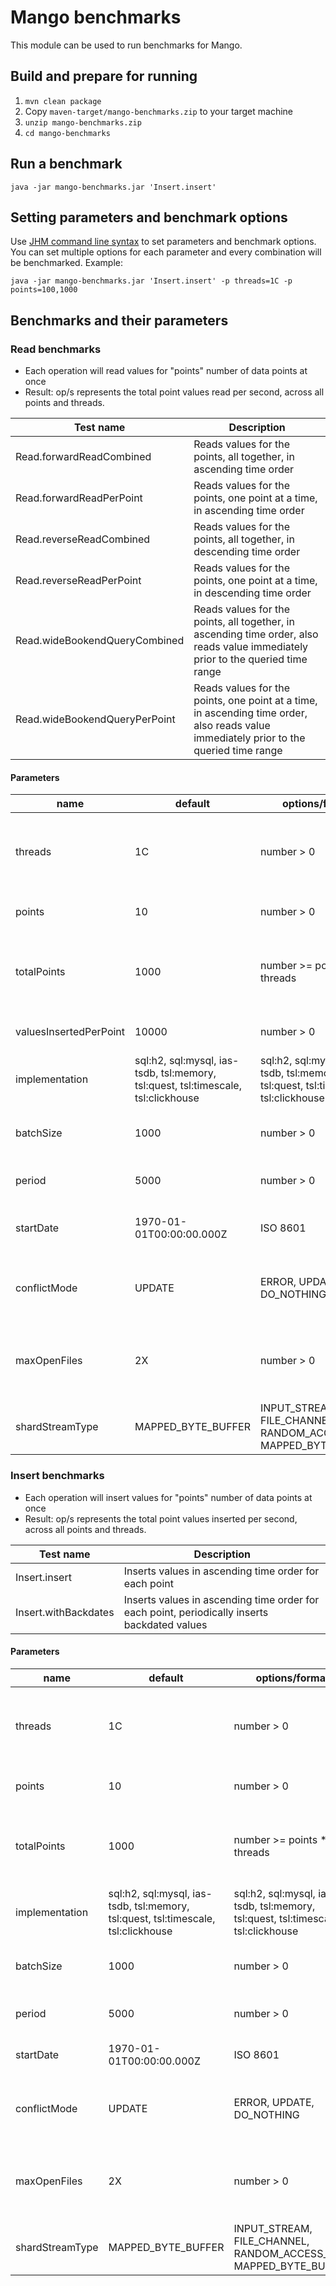 # Mango benchmarks
This module can be used to run benchmarks for Mango.

## Build and prepare for running
1. `mvn clean package`
2. Copy `maven-target/mango-benchmarks.zip` to your target machine
3. `unzip mango-benchmarks.zip`
4. `cd mango-benchmarks`

## Run a benchmark

```shell
java -jar mango-benchmarks.jar 'Insert.insert'
```

## Setting parameters and benchmark options

Use [JHM command line syntax](https://github.com/guozheng/jmh-tutorial/blob/master/README.md) to set parameters and benchmark options.
You can set multiple options for each parameter and every combination will be benchmarked.
Example:

```shell
java -jar mango-benchmarks.jar 'Insert.insert' -p threads=1C -p points=100,1000
```

## Benchmarks and their parameters

### Read benchmarks

* Each operation will read values for "points" number of data points at once
* Result: op/s represents the total point values read per second, across all points and threads.

| Test name                     | Description                                                                                                                             |
|-------------------------------|-----------------------------------------------------------------------------------------------------------------------------------------|
| Read.forwardReadCombined      | Reads values for the points, all together, in ascending time order                                                                      |
| Read.forwardReadPerPoint      | Reads values for the points, one point at a time, in ascending time order                                                               |
| Read.reverseReadCombined      | Reads values for the points, all together, in descending time order                                                                     |
| Read.reverseReadPerPoint      | Reads values for the points, one point at a time, in descending time order                                                              |
| Read.wideBookendQueryCombined | Reads values for the points, all together, in ascending time order, also reads value immediately prior to the queried time range        |
| Read.wideBookendQueryPerPoint | Reads values for the points, one point at a time, in ascending time order, also reads value immediately prior to the queried time range |

#### Parameters

| name                   | default                                                                           | options/format                                                                    | description                                                                          |
|------------------------|-----------------------------------------------------------------------------------|-----------------------------------------------------------------------------------|--------------------------------------------------------------------------------------|
| threads                | 1C                                                                                | number > 0                                                                        | Number of threads writing to TSDB, use "C" suffix to multiply by number of CPU cores |
| points                 | 10                                                                                | number > 0                                                                        | Points to read from at once, in a single operation                                   |
| totalPoints            | 1000                                                                              | number >= points * threads                                                        | Total number of data points, use "C" suffix to multiply by number of CPU cores       |
| valuesInsertedPerPoint | 10000                                                                             | number > 0                                                                        | Point values inserted per point                                                      |
| implementation         | sql:h2, sql:mysql, ias-tsdb, tsl:memory, tsl:quest, tsl:timescale, tsl:clickhouse | sql:h2, sql:mysql, ias-tsdb, tsl:memory, tsl:quest, tsl:timescale, tsl:clickhouse | PointValueDao implementation                                                         |
| batchSize              | 1000                                                                              | number > 0                                                                        | Number of point values to read per point, per iteration                              |
| period                 | 5000                                                                              | number > 0                                                                        | Period between point values (milliseconds)                                           |
| startDate              | 1970-01-01T00:00:00.000Z                                                          | ISO 8601                                                                          | Date to start generating data from, then for reading from                            |                                                                                   |                                                                                   |                                                                                                       |
| conflictMode           | UPDATE                                                                            | ERROR, UPDATE, DO_NOTHING                                                         | TSL strategy for handling unique constraint conflicts when inserting                 |
| maxOpenFiles           | 2X                                                                                | number > 0                                                                        | IasTsdb max open files setting, use "X" suffix to multiply by number of points       |
| shardStreamType        | MAPPED_BYTE_BUFFER                                                                | INPUT_STREAM, FILE_CHANNEL, RANDOM_ACCESS_FILE, MAPPED_BYTE_BUFFER                | IasTsdb shardStreamType setting                                                      |

### Insert benchmarks

* Each operation will insert values for "points" number of data points at once
* Result: op/s represents the total point values inserted per second, across all points and threads.

| Test name            | Description                                                                                  |
|----------------------|----------------------------------------------------------------------------------------------|
| Insert.insert        | Inserts values in ascending time order for each point                                        |
| Insert.withBackdates | Inserts values in ascending time order for each point, periodically inserts backdated values |

#### Parameters

| name            | default                                                                           | options/format                                                                    | description                                                                          |
|-----------------|-----------------------------------------------------------------------------------|-----------------------------------------------------------------------------------|--------------------------------------------------------------------------------------|
| threads         | 1C                                                                                | number > 0                                                                        | Number of threads writing to TSDB, use "C" suffix to multiply by number of CPU cores |
| points          | 10                                                                                | number > 0                                                                        | Points to insert into at once, in a single operation                                 |
| totalPoints     | 1000                                                                              | number >= points * threads                                                        | Total number of data points, use "C" suffix to multiply by number of CPU cores       |
| implementation  | sql:h2, sql:mysql, ias-tsdb, tsl:memory, tsl:quest, tsl:timescale, tsl:clickhouse | sql:h2, sql:mysql, ias-tsdb, tsl:memory, tsl:quest, tsl:timescale, tsl:clickhouse | PointValueDao implementation                                                         |
| batchSize       | 1000                                                                              | number > 0                                                                        | Number of point values to insert per point, per iteration                            |
| period          | 5000                                                                              | number > 0                                                                        | Period between point values (milliseconds)                                           |
| startDate       | 1970-01-01T00:00:00.000Z                                                          | ISO 8601                                                                          | Date to start generating data from                                                   |                                                                                   |                                                                                   |                                                                                                       |
| conflictMode    | UPDATE                                                                            | ERROR, UPDATE, DO_NOTHING                                                         | TSL strategy for handling unique constraint conflicts when inserting                 |
| maxOpenFiles    | 2X                                                                                | number > 0                                                                        | IasTsdb max open files setting, use "X" suffix to multiply by number of points       |
| shardStreamType | MAPPED_BYTE_BUFFER                                                                | INPUT_STREAM, FILE_CHANNEL, RANDOM_ACCESS_FILE, MAPPED_BYTE_BUFFER                | IasTsdb shardStreamType setting                                                      |
